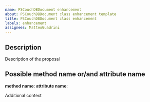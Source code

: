 ```yaml
---
name: PSCouchDBDocument enhancement
about: PSCouchDBDocument class enhancement template
title: PSCouchDBDocument class enhancement
labels: enhancement
assignees: MatteoGuadrini
---
```


## Description

Description of the proposal

## Possible method name or/and attribute name

**method name**:
**attribute name**:

Additional context